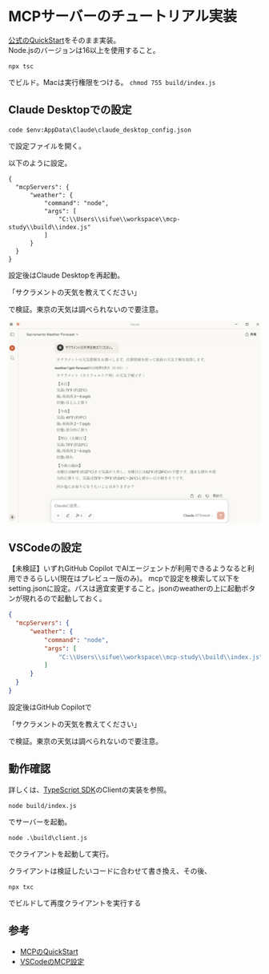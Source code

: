 # MCPサーバーのチュートリアル実装

[公式のQuickStart](https://modelcontextprotocol.io/quickstart/server)をそのまま実装。  
Node.jsのバージョンは16以上を使用すること。

```
npx tsc
```

でビルド。Macは実行権限をつける。 `chmod 755 build/index.js`

## Claude Desktopでの設定

```
code $env:AppData\Claude\claude_desktop_config.json
```
で設定ファイルを開く。

以下のように設定。

```
{
  "mcpServers": {
      "weather": {
          "command": "node",
          "args": [
              "C:\\Users\\sifue\\workspace\\mcp-study\\build\\index.js"
          ]
      }
  }
}
```

設定後はClaude Desktopを再起動。

「サクラメントの天気を教えてください」

で検証。東京の天気は調べられないので要注意。

![Claude Desktop](image/claude.png)

## VSCodeの設定
【未検証】いずれGitHub Copilot でAIエージェントが利用できるようなると利用できるらしい(現在はプレビュー版のみ)。
mcpで設定を検索して以下をsetting.jsonに設定。パスは適宜変更すること。jsonのweatherの上に起動ボタンが現れるので起動しておく。

```json
{
  "mcpServers": {
      "weather": {
          "command": "node",
          "args": [
              "C:\\Users\\sifue\\workspace\\mcp-study\\build\\index.js"
          ]
      }
  }
}
```

設定後はGitHub Copilotで

「サクラメントの天気を教えてください」

で検証。東京の天気は調べられないので要注意。

## 動作確認
詳しくは、[TypeScript SDK](https://github.com/modelcontextprotocol/typescript-sdk)のClientの実装を参照。

```
node build/index.js
```
でサーバーを起動。

```
node .\build\client.js
```
でクライアントを起動して実行。

クライアントは検証したいコードに合わせて書き換え、その後、
```
npx txc
```
でビルドして再度クライアントを実行する


## 参考
- [MCPのQuickStart](https://modelcontextprotocol.io/quickstart/server)
- [VSCodeのMCP設定](https://code.visualstudio.com/docs/copilot/chat/mcp-servers)